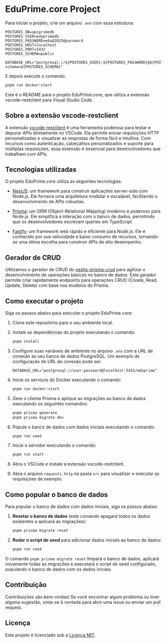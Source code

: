 # EduPrime.core Project

Para iniciar o projeto, crie um arquivo `.env` com essa estrutura:

```env
POSTGRES_DB=apiprimedb
POSTGRES_USER=eduprimedb
POSTGRES_PASSWORD=edu@2025@password
POSTGRES_HOST=localhost
POSTGRES_PORT=5432
POSTGRES_SCHEMA=public

DATABASE_URL="postgresql://${POSTGRES_USER}:${POSTGRES_PASSWORD}@${POSTGRES_HOST}:${POSTGRES_PORT}/${POSTGRES_DB}?schema=${POSTGRES_SCHEMA}"
```

E depois execute o comando:

```bash
pnpm run docker:start
```

Este é o README para o projeto EduPrime.core, que utiliza a extensão vscode-restclient para Visual Studio Code.

## Sobre a extensão vscode-restclient

A extensão [vscode-restclient](https://github.com/Huachao/vscode-restclient) é uma ferramenta poderosa para testar e depurar APIs diretamente no VSCode. Ela permite enviar requisições HTTP personalizadas e visualizar as respostas de forma fácil e intuitiva. Com recursos como autenticação, cabeçalhos personalizados e suporte para múltiplas requisições, essa extensão é essencial para desenvolvedores que trabalham com APIs.

## Tecnologias utilizadas

O projeto EduPrime.core utiliza as seguintes tecnologias:

- [NestJS](https://nestjs.com/): um framework para construir aplicações server-side com Node.js. Ele fornece uma arquitetura modular e escalável, facilitando o desenvolvimento de APIs robustas.

- [Prisma](https://www.prisma.io/): um ORM (Object-Relational Mapping) moderno e poderoso para Node.js. Ele simplifica a interação com o banco de dados, permitindo que os desenvolvedores escrevam queries em TypeScript.

- [Fastify](https://www.fastify.io/): um framework web rápido e eficiente para Node.js. Ele é conhecido por sua velocidade e baixo consumo de recursos, tornando-se uma ótima escolha para construir APIs de alto desempenho.

## Gerador de CRUD

Utilizamos o gerador de CRUD do [nestjs-prisma-crud](https://kepelrs.github.io/nestjs-prisma-crud/quickstart) para agilizar o desenvolvimento de operações básicas no banco de dados. Este gerador permite criar rapidamente endpoints para operações CRUD (Create, Read, Update, Delete) com base nos modelos do Prisma.

## Como executar o projeto

Siga os passos abaixo para executar o projeto EduPrime.core:

1. Clone este repositório para o seu ambiente local.

2. Instale as dependências do projeto executando o comando:

   ```bash
   pnpm install
   ```

3. Configure suas variáveis de ambiente no arquivo `.env` com a URL de conexão ao seu banco de dados PostgreSQL. Um exemplo de configuração de URL de conexão pode ser:

   ```
   DATABASE_URL="postgresql://user:password@localhost:5432/eduprime"
   ```

4. Inicie os serviços do Docker executando o comando:

   ```bash
   pnpm run docker:start
   ```

5. Gere o cliente Prisma e aplique as migrações ao banco de dados executando os seguintes comandos:

   ```bash
   pnpm prisma generate
   pnpm prisma migrate dev
   ```

6. Popule o banco de dados com dados iniciais executando o comando:

   ```bash
   pnpm run seed
   ```

7. Inicie o servidor executando o comando:

   ```bash
   pnpm run start
   ```

8. Abra o VSCode e instale a extensão vscode-restclient.

9. Abra o arquivo `requests.http` na pasta `src` para visualizar e executar as requisições de exemplo.

## Como popular o banco de dados

Para popular o banco de dados com dados iniciais, siga os passos abaixo:

1. **Resetar o banco de dados** (este comando apagará todos os dados existentes e aplicará as migrações):

   ```bash
   pnpm prisma migrate reset
   ```

2. **Rodar o script de seed** para adicionar dados iniciais ao banco de dados:

   ```bash
   pnpm run seed
   ```

O comando `pnpm prisma migrate reset` limpará o banco de dados, aplicará novamente todas as migrações e executará o script de seed configurado, populando o banco de dados com os dados iniciais.

## Contribuição

Contribuições são bem-vindas! Se você encontrar algum problema ou tiver alguma sugestão, sinta-se à vontade para abrir uma issue ou enviar um pull request.

## Licença

Este projeto é licenciado sob a [Licença MIT](LICENSE).

